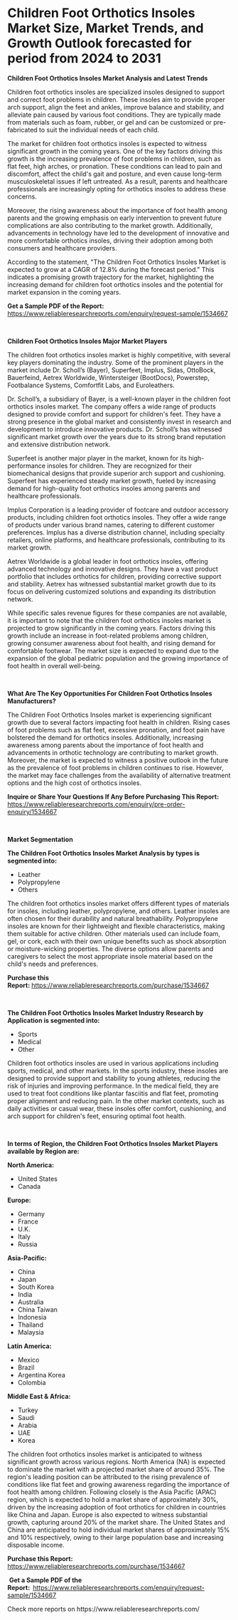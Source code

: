 <p><h1>Children Foot Orthotics Insoles Market Size, Market Trends, and Growth Outlook forecasted for period from 2024 to 2031</h1></p><p><strong>Children Foot Orthotics Insoles Market Analysis and Latest Trends</strong></p>
<p><p>Children foot orthotics insoles are specialized insoles designed to support and correct foot problems in children. These insoles aim to provide proper arch support, align the feet and ankles, improve balance and stability, and alleviate pain caused by various foot conditions. They are typically made from materials such as foam, rubber, or gel and can be customized or pre-fabricated to suit the individual needs of each child.</p><p>The market for children foot orthotics insoles is expected to witness significant growth in the coming years. One of the key factors driving this growth is the increasing prevalence of foot problems in children, such as flat feet, high arches, or pronation. These conditions can lead to pain and discomfort, affect the child's gait and posture, and even cause long-term musculoskeletal issues if left untreated. As a result, parents and healthcare professionals are increasingly opting for orthotics insoles to address these concerns.</p><p>Moreover, the rising awareness about the importance of foot health among parents and the growing emphasis on early intervention to prevent future complications are also contributing to the market growth. Additionally, advancements in technology have led to the development of innovative and more comfortable orthotics insoles, driving their adoption among both consumers and healthcare providers.</p><p>According to the statement, "The Children Foot Orthotics Insoles Market is expected to grow at a CAGR of 12.8% during the forecast period." This indicates a promising growth trajectory for the market, highlighting the increasing demand for children foot orthotics insoles and the potential for market expansion in the coming years.</p></p>
<p><strong>Get a Sample PDF of the Report:&nbsp;</strong> <a href="https://www.reliableresearchreports.com/enquiry/request-sample/1534667">https://www.reliableresearchreports.com/enquiry/request-sample/1534667</a></p>
<p>&nbsp;</p>
<p><strong>Children Foot Orthotics Insoles Major Market Players</strong></p>
<p><p>The children foot orthotics insoles market is highly competitive, with several key players dominating the industry. Some of the prominent players in the market include Dr. Scholl’s (Bayer), Superfeet, Implus, Sidas, OttoBock, Bauerfeind, Aetrex Worldwide, Wintersteiger (BootDocs), Powerstep, Footbalance Systems, Comfortfit Labs, and Euroleathers.</p><p>Dr. Scholl’s, a subsidiary of Bayer, is a well-known player in the children foot orthotics insoles market. The company offers a wide range of products designed to provide comfort and support for children's feet. They have a strong presence in the global market and consistently invest in research and development to introduce innovative products. Dr. Scholl’s has witnessed significant market growth over the years due to its strong brand reputation and extensive distribution network.</p><p>Superfeet is another major player in the market, known for its high-performance insoles for children. They are recognized for their biomechanical designs that provide superior arch support and cushioning. Superfeet has experienced steady market growth, fueled by increasing demand for high-quality foot orthotics insoles among parents and healthcare professionals.</p><p>Implus Corporation is a leading provider of footcare and outdoor accessory products, including children foot orthotics insoles. They offer a wide range of products under various brand names, catering to different customer preferences. Implus has a diverse distribution channel, including specialty retailers, online platforms, and healthcare professionals, contributing to its market growth.</p><p>Aetrex Worldwide is a global leader in foot orthotics insoles, offering advanced technology and innovative designs. They have a vast product portfolio that includes orthotics for children, providing corrective support and stability. Aetrex has witnessed substantial market growth due to its focus on delivering customized solutions and expanding its distribution network.</p><p>While specific sales revenue figures for these companies are not available, it is important to note that the children foot orthotics insoles market is projected to grow significantly in the coming years. Factors driving this growth include an increase in foot-related problems among children, growing consumer awareness about foot health, and rising demand for comfortable footwear. The market size is expected to expand due to the expansion of the global pediatric population and the growing importance of foot health in overall well-being.</p></p>
<p>&nbsp;</p>
<p><strong>What Are The Key Opportunities For Children Foot Orthotics Insoles Manufacturers?</strong></p>
<p><p>The Children Foot Orthotics Insoles market is experiencing significant growth due to several factors impacting foot health in children. Rising cases of foot problems such as flat feet, excessive pronation, and foot pain have bolstered the demand for orthotics insoles. Additionally, increasing awareness among parents about the importance of foot health and advancements in orthotic technology are contributing to market growth. Moreover, the market is expected to witness a positive outlook in the future as the prevalence of foot problems in children continues to rise. However, the market may face challenges from the availability of alternative treatment options and the high cost of orthotics insoles.</p></p>
<p><strong>Inquire or Share Your Questions If Any Before Purchasing This Report:</strong> <a href="https://www.reliableresearchreports.com/enquiry/pre-order-enquiry/1534667">https://www.reliableresearchreports.com/enquiry/pre-order-enquiry/1534667</a></p>
<p>&nbsp;</p>
<p><strong>Market Segmentation</strong></p>
<p><strong>The Children Foot Orthotics Insoles Market Analysis by types is segmented into:</strong></p>
<p><ul><li>Leather</li><li>Polypropylene</li><li>Others</li></ul></p>
<p><p>The children foot orthotics insoles market offers different types of materials for insoles, including leather, polypropylene, and others. Leather insoles are often chosen for their durability and natural breathability. Polypropylene insoles are known for their lightweight and flexible characteristics, making them suitable for active children. Other materials used can include foam, gel, or cork, each with their own unique benefits such as shock absorption or moisture-wicking properties. The diverse options allow parents and caregivers to select the most appropriate insole material based on the child's needs and preferences.</p></p>
<p><strong>Purchase this Report:&nbsp;</strong><a href="https://www.reliableresearchreports.com/purchase/1534667">https://www.reliableresearchreports.com/purchase/1534667</a></p>
<p>&nbsp;</p>
<p><strong>The Children Foot Orthotics Insoles Market Industry Research by Application is segmented into:</strong></p>
<p><ul><li>Sports</li><li>Medical</li><li>Other</li></ul></p>
<p><p>Children foot orthotics insoles are used in various applications including sports, medical, and other markets. In the sports industry, these insoles are designed to provide support and stability to young athletes, reducing the risk of injuries and improving performance. In the medical field, they are used to treat foot conditions like plantar fasciitis and flat feet, promoting proper alignment and reducing pain. In the other market contexts, such as daily activities or casual wear, these insoles offer comfort, cushioning, and arch support for children's feet, ensuring optimal foot health.</p></p>
<p>&nbsp;</p>
<p><strong>In terms of Region, the Children Foot Orthotics Insoles Market Players available by Region are:</strong></p>
<p>
    <p> <strong> North America: </strong>
        <ul>
            <li>United States</li>
            <li>Canada</li>
        </ul>
        </p> 
    <p> <strong> Europe: </strong>
        <ul>
            <li>Germany</li>
            <li>France</li>
            <li>U.K.</li>
            <li>Italy</li>
            <li>Russia</li>
        </ul>
        </p> 
    <p> <strong> Asia-Pacific: </strong>
        <ul>
            <li>China</li>
            <li>Japan</li>
            <li>South Korea</li>
            <li>India</li>
            <li>Australia</li>
            <li>China Taiwan</li>
            <li>Indonesia</li>
            <li>Thailand</li>
            <li>Malaysia</li>
        </ul>
        </p> 
    <p> <strong> Latin America: </strong>
        <ul>
            <li>Mexico</li>
            <li>Brazil</li>
            <li>Argentina Korea</li>
            <li>Colombia</li>
        </ul>
        </p> 
    <p> <strong> Middle East & Africa: </strong>
        <ul>
            <li>Turkey</li>
            <li>Saudi</li>
            <li>Arabia</li>
            <li>UAE</li>
            <li>Korea</li>
        </ul>
    </p>
    </p>
<p><p>The children foot orthotics insoles market is anticipated to witness significant growth across various regions. North America (NA) is expected to dominate the market with a projected market share of around 35%. The region's leading position can be attributed to the rising prevalence of conditions like flat feet and growing awareness regarding the importance of foot health among children. Following closely is the Asia Pacific (APAC) region, which is expected to hold a market share of approximately 30%, driven by the increasing adoption of foot orthotics for children in countries like China and Japan. Europe is also expected to witness substantial growth, capturing around 20% of the market share. The United States and China are anticipated to hold individual market shares of approximately 15% and 10% respectively, owing to their large population base and increasing disposable income.</p></p>
<p><strong>Purchase this Report: </strong><a href="https://www.reliableresearchreports.com/purchase/1534667">https://www.reliableresearchreports.com/purchase/1534667</a></p>
<p>&nbsp;<strong>Get a Sample PDF of the Report:&nbsp;&nbsp;</strong><a href="https://www.reliableresearchreports.com/enquiry/request-sample/1534667">https://www.reliableresearchreports.com/enquiry/request-sample/1534667</a></p>
<p><strong></strong></p>
<p>Check more reports on https://www.reliableresearchreports.com/</p>